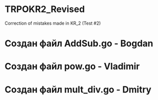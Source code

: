 # TRPOKR2_Revised
Correction of mistakes made in KR_2 (Test #2)
# Создан файл AddSub.go - Bogdan
# Создан файл pow.go - Vladimir
# Создан файл mult_div.go - Dmitry
